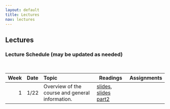 ```yaml
---
layout: default
title: Lectures
nav: lectures
---
```


## Lectures

<h3 id="toc_2">Lecture Schedule (may be updated as needed)</h3>
<br>
<table>
<thead>
<tr>
<th align="right">Week</th>
<th align="left">Date</th>
<th align="left">Topic</th>
<th>Readings</th>
<th>Assignments</th>
</tr>
</thead>
<tbody>

<tr>
<td align="right">1</td>
<td align="left">1/22</td>
<td align="left">Overview of the course and general information.</td>
<td><a href="{{ site.url }}/lectures/fall2018/intro.pdf">slides</a>, <a href="{{ site.url }}/lectures/fall2018/ds-intro.pdf">slides part2</a></td>
<td></td>
</tr>


</tbody>
</table>
